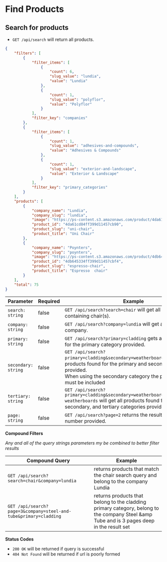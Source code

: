 Find Products
==========

Search for products
----------------------

 - `GET /api/search` will return all products.
 
```json
{
    "filters": [
        {
            "filter_items": [
                {
                    "count": 6,
                    "slug_value": "lundia",
                    "value": "Lundia"
                },
                {
                    "count": 1,
                    "slug_value": "polyflor",
                    "value": "Polyflor"
                }
            ],
            "filter_key": "companies"
        },
        {
            "filter_items": [
                {
                    "count": 1,
                    "slug_value": "adhesives-and-compounds",
                    "value": "Adhesives & Compounds"
                },
                {
                    "count": 1,
                    "slug_value": "exterior-and-landscape",
                    "value": "Exterior & Landscape"
                }
            ],
            "filter_key": "primary_categories"
        }
    ],
    "products": [
        {
            "company_name": "Lundia",
            "company_slug": "lundia",
            "image": "https://ps-content.s3.amazonaws.com/product/4da61cd84ff399d11457cb90/images/4da61cfd4ff39ad1cc056068/1033-md.jpg",
            "product_id": "4da61cd84ff399d11457cb90",
            "product_slug": "uni-chair",
            "product_title": "Uni Chair"
        },
        {
            "company_name": "Poynters",
            "company_slug": "poynters",
            "image": "https://ps-content.s3.amazonaws.com/product/4db645334ff399d11457cbf4/images/4db645464ff39ad1cc0560df/7_1-md.jpg",
            "product_id": "4db645334ff399d11457cbf4",
            "product_slug": "espresso-chair",
            "product_title": "Espresso  chair"
        }
    ],
    "total": 75
}
```




| Parameter     | Required | Example                                                                                                                          |
| ------------- | -------- | -------------------------------------------------------------------------------------------------------------------------------- |
| `search: string` | false    | `GET /api/search?search=chair` will get all products found containing chair(s).  |
| `company: string` | false    | `GET /api/search?company=lundia` will get all products by company.  |
| `primary: string` | false    | `GET /api/search?primary=cladding` gets all products found for the primary category provided.  |
| `secondary: string` | false    | `GET /api/search?primary=cladding&secondary=weatherboards` gets all products found for the primary and secondary categories provided. <br> When using the secondary category the primary category must be included|
| `tertiary: string` | false    | `GET /api/search?primary=cladding&secondary=weatherboards&tertiary=pvc-weatherboards` will get all products found for the primary, secondary, and tertiary categories provided.  |
| `page: string` | false    | `GET /api/search?page=2` returns the results for the page number provided.  |

**Compound Filters**

*Any and all of the query strings parameters my be combined to better filter results*


| Compound Query | Example |
| ------ | ------- |
| `GET /api/search?search=chair&company=lundia` | returns products that match the chair search query and belong to the company Lundia |
| `GET /api/search?page=3&company=steel-and-tube&primary=cladding` | returns products that belong to the cladding primary category, belong to the company Steel &amp Tube and is 3 pages deep in the result set

**Status Codes**
- `200 OK` will be returned if query is successful
- `404 Not Found` will be returned if url is poorly formed


